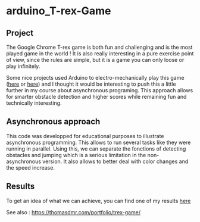 # arduino_T-rex-Game

## Project
The Google Chrome T-rex game is both fun and challenging and is the most played game in the world ! 
It is also really interesting in a pure exercise point of view, since the rules are simple, but it is a game you can only loose or play infinitely.

Some nice projects used Arduino to electro-mechanically play this game ([here](https://create.arduino.cc/projecthub/GAURAVK5/automated-chrome-dino-game-using-arduino-ab69c4) or [here](https://create.arduino.cc/projecthub/bastifantasti/arduino-playing-dino-game-7d548e)) and I thought it would be interesting to push this a little further in my course about asynchronous programing.
This approach allows for smarter obstacle detection and higher scores while remaining fun and technically interesting.

## Asynchronous approach
This code was developped for educational purposes to illustrate asynchronous programming. 
This allows to run several tasks like they were running in parallel. 
Using this, we can separate the fonctions of detecting obstacles and jumping which is a serious limitation in the non-asynchronous version. 
It also allows to better deal with color changes and the speed increase. 

## Results
To get an idea of what we can achieve, you can find one of my results [here](https://www.youtube.com/watch?v=cc15wAzq5-w)

See also : https://thomasdmr.com/portfolio/trex-game/
